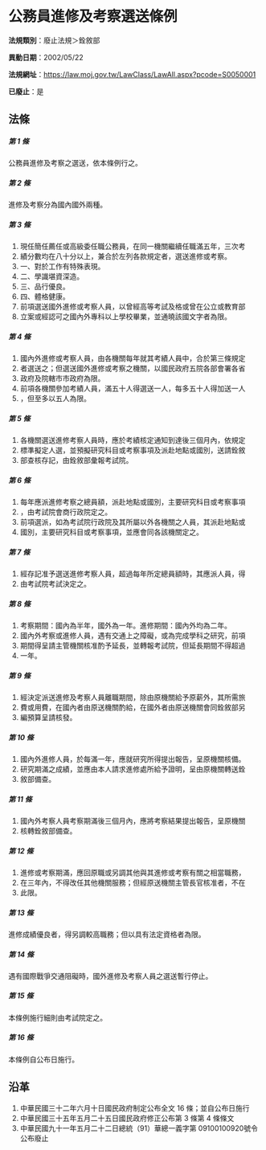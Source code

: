 # 公務員進修及考察選送條例

**法規類別**：廢止法規＞銓敘部

**異動日期**：2002/05/22  

**法規網址**：https://law.moj.gov.tw/LawClass/LawAll.aspx?pcode=S0050001

**已廢止**：是



## 法條
##### 第 1 條
公務員進修及考察之選送，依本條例行之。

##### 第 2 條
進修及考察分為國內國外兩種。

##### 第 3 條
1. 現任簡任薦任或高級委任職公務員，在同一機關繼續任職滿五年，三次考
1. 績分數均在八十分以上，兼合於左列各款規定者，選送進修或考察。
1. 一、對於工作有特殊表現。
1. 二、學識堪資深造。
1. 三、品行優良。
1. 四、體格健康。
1. 前項選送國外進修或考察人員，以曾經高等考試及格或曾在公立或教育部
1. 立案或經認可之國內外專科以上學校畢業，並通曉該國文字者為限。

##### 第 4 條
1. 國內外進修或考察人員，由各機關每年就其考績人員中，合於第三條規定
1. 者選送之；但選送國外進修或考察之機關，以國民政府五院各部會署各省
1. 政府及院轄市市政府為限。
1. 前項各機關參加考績人員，滿五十人得選送一人，每多五十人得加送一人
1. ，但至多以五人為限。

##### 第 5 條
1. 各機關選送進修考察人員時，應於考績核定通知到達後三個月內，依規定
1. 標準擬定人選，並預擬研究科目或考察事項及派赴地點或國別，送請銓敘
1. 部查核存記，由銓敘部彙報考試院。

##### 第 6 條
1. 每年應派進修考察之總員額，派赴地點或國別，主要研究科目或考察事項
1. ，由考試院會商行政院定之。
1. 前項選派，如為考試院行政院及其所屬以外各機關之人員，其派赴地點或
1. 國別，主要研究科目或考察事項，並應會同各該機關定之。

##### 第 7 條
1. 經存記准予選送進修考察人員，超過每年所定總員額時，其應派人員，得
1. 由考試院考試決定之。

##### 第 8 條
1. 考察期間：國內為半年，國外為一年。進修期間：國內外均為二年。
1. 國內外考察或進修人員，遇有交通上之障礙，或為完成學科之研究，前項
1. 期間得呈請主管機關核准酌予延長，並轉報考試院，但延長期間不得超過
1. 一年。

##### 第 9 條
1. 經決定派送進修及考察人員離職期間，除由原機關給予原薪外，其所需旅
1. 費或用費，在國內者由原送機關酌給，在國外者由原送機關會同銓敘部另
1. 編預算呈請核發。

##### 第 10 條
1. 國內外進修人員，於每滿一年，應就研究所得提出報告，呈原機關核備。
1. 研究期滿之成績，並應由本人請求進修處所給予證明，呈由原機關轉送銓
1. 敘部備查。

##### 第 11 條
1. 國內外考察人員考察期滿後三個月內，應將考察結果提出報告，呈原機關
1. 核轉銓敘部備查。

##### 第 12 條
1. 進修或考察期滿，應回原職或另調其他與其進修或考察有關之相當職務，
1. 在三年內，不得改任其他機關服務；但經原送機關主管長官核准者，不在
1. 此限。

##### 第 13 條
進修成績優良者，得另調較高職務；但以具有法定資格者為限。

##### 第 14 條
遇有國際戰爭交通阻礙時，國外進修及考察人員之選送暫行停止。

##### 第 15 條
本條例施行細則由考試院定之。

##### 第 16 條
本條例自公布日施行。

## 沿革
1. 中華民國三十二年六月十日國民政府制定公布全文 16 條；並自公布日施行
1. 中華民國三十五年五月二十五日國民政府修正公布第 3  條第 4  條條文
1. 中華民國九十一年五月二十二日總統（91）華總一義字第 09100100920號令公布廢止
